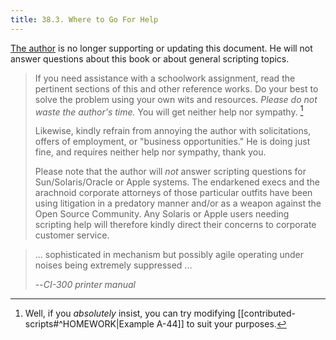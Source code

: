 ```yaml
---
title: 38.3. Where to Go For Help
---
```


[The author](mailto:thegrendel.abs@gmail.com) is no longer supporting or updating this document. He will not answer questions about this book or about general scripting topics.

> If you need assistance with a schoolwork assignment, read the pertinent sections of this and other reference works. Do your best to solve the problem using your own wits and resources. _Please do not waste the author's time._ You will get neither help nor sympathy. [^1]
>
> Likewise, kindly refrain from annoying the author with solicitations, offers of employment, or "business opportunities." He is doing just fine, and requires neither help nor sympathy, thank you.
>
> Please note that the author will _not_ answer scripting questions for Sun/Solaris/Oracle or Apple systems. The endarkened execs and the arachnoid corporate attorneys of those particular outfits have been using litigation in a predatory manner and/or as a weapon against the Open Source Community. Any Solaris or Apple users needing scripting help will therefore kindly direct their concerns to corporate customer service.

> ... sophisticated in mechanism but possibly agile operating under noises being extremely suppressed ...
> 
> --<cite>CI-300 printer manual</cite>

[^1]: Well, if you _absolutely_ insist, you can try modifying [[contributed-scripts#^HOMEWORK|Example A-44]] to suit your purposes.
